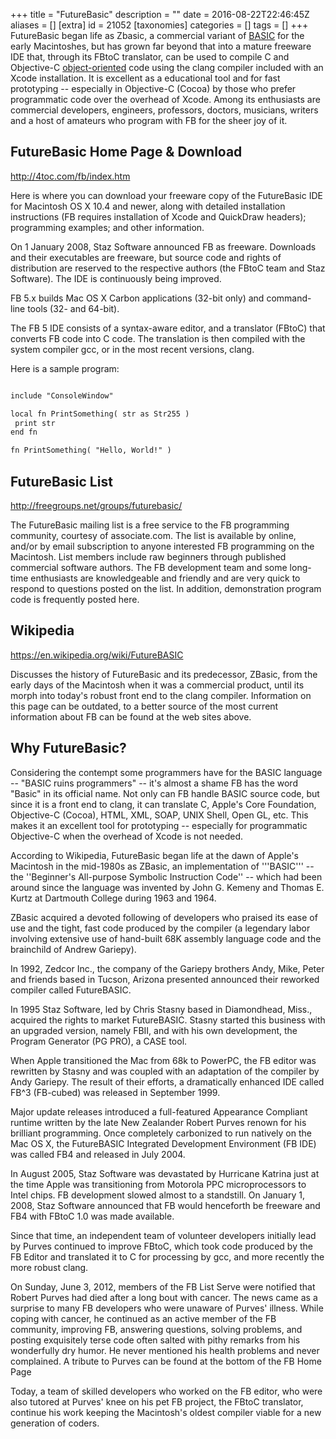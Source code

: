 +++
title = "FutureBasic"
description = ""
date = 2016-08-22T22:46:45Z
aliases = []
[extra]
id = 21052
[taxonomies]
categories = []
tags = []
+++
FutureBasic began life as Zbasic, a commercial variant of [BASIC](https://rosettacode.org/wiki/BASIC) for the early Macintoshes, but has grown far beyond that into a mature freeware IDE that, through its FBtoC translator, can be used to compile C and Objective-C [object-oriented](https://rosettacode.org/wiki/object-oriented) code using the clang compiler included with an Xcode installation. It is excellent as a educational tool and for fast prototyping -- especially in Objective-C (Cocoa) by those who prefer programmatic code over the overhead of Xcode. Among its enthusiasts are commercial developers, engineers, professors, doctors, musicians, writers and a host of amateurs who program with FB for the sheer joy of it.

## FutureBasic Home Page & Download
http://4toc.com/fb/index.htm

Here is where you can download your freeware copy of the FutureBasic IDE for Macintosh OS X 10.4 and newer, along with detailed installation instructions (FB requires installation of Xcode and QuickDraw headers); programming examples; and other information.

On 1 January 2008, Staz Software announced FB as freeware. Downloads and their executables are freeware, but source code and rights of distribution are reserved to the respective authors (the FBtoC team and Staz Software). The IDE is continuously being improved.

FB 5.x builds Mac OS X Carbon applications (32-bit only) and command-line tools (32- and 64-bit).

The FB 5 IDE consists of a syntax-aware editor, and a translator (FBtoC) that converts FB code into C code. The translation is then compiled with the system compiler gcc, or in the most recent versions, clang.

Here is a sample program:

```txt

include "ConsoleWindow"

local fn PrintSomething( str as Str255 )
 print str
end fn

fn PrintSomething( "Hello, World!" )

```


## FutureBasic List
http://freegroups.net/groups/futurebasic/

The FutureBasic mailing list is a free service to the FB programming community, courtesy of associate.com. The list is available by online, and/or by email subscription to anyone interested FB programming on the Macintosh. List members include raw beginners through published commercial software authors. The FB development team and some long-time enthusiasts are knowledgeable and friendly and are very quick to respond to questions posted on the list. In addition, demonstration program code is frequently posted here.

## Wikipedia
https://en.wikipedia.org/wiki/FutureBASIC

Discusses the history of FutureBasic and its predecessor, ZBasic, from the early days of the Macintosh when it was a commercial product, until its morph into today's robust front end to the clang compiler. Information on this page can be outdated, to a better source of the most current information about FB can be found at the web sites above.

## Why FutureBasic?
Considering the contempt some programmers have for the BASIC language -- "BASIC ruins programmers" -- it's almost a shame FB has the word "Basic" in its official name. Not only can FB handle BASIC source code, but since it is a front end to clang, it can translate C, Apple's Core Foundation, Objective-C (Cocoa), HTML, XML, SOAP, UNIX Shell, Open GL, etc. This makes it an excellent tool for prototyping -- especially for programmatic Objective-C when the overhead of Xcode is not needed.

According to Wikipedia, FutureBasic began life at the dawn of Apple's Macintosh in the mid-1980s as ZBasic, an implementation of '''BASIC''' -- the ''Beginner's All-purpose Symbolic Instruction Code'' -- which had been around since the language was invented by John G. Kemeny and Thomas E. Kurtz at Dartmouth College during 1963 and 1964.

ZBasic acquired a devoted following of developers who praised its ease of use and the tight, fast code produced by the compiler (a legendary labor involving extensive use of hand-built 68K assembly language code and the brainchild of Andrew Gariepy).

In 1992, Zedcor Inc., the company of the Gariepy brothers Andy, Mike, Peter and friends based in Tucson, Arizona presented announced their reworked compiler called FutureBASIC.

In 1995 Staz Software, led by Chris Stasny based in Diamondhead, Miss., acquired the rights to market FutureBASIC. Stasny started this business with an upgraded version, namely FBII, and with his own development, the Program Generator (PG PRO), a CASE tool.

When Apple transitioned the Mac from 68k to PowerPC, the FB editor was rewritten by Stasny and was coupled with an adaptation of the compiler by Andy Gariepy. The result of their efforts, a dramatically enhanced IDE called FB^3 (FB-cubed) was released in September 1999.

Major update releases introduced a full-featured Appearance Compliant runtime written by the late New Zealander Robert Purves renown for his brilliant programming. Once completely carbonized to run natively on the Mac OS X, the FutureBASIC Integrated Development Environment (FB IDE) was called FB4 and released in July 2004.

In August 2005, Staz Software was devastated by Hurricane Katrina just at the time Apple was transitioning from Motorola PPC microprocessors to Intel chips. FB development slowed  almost to a standstill. On January 1, 2008, Staz Software announced that FB would henceforth be freeware and FB4 with FBtoC 1.0 was made available.

Since that time, an independent team of volunteer developers initially lead by Purves continued to improve FBtoC, which took code produced by the FB Editor and translated it to C for processing by gcc, and more recently the more robust clang.

On Sunday, June 3, 2012, members of the FB List Serve were notified that Robert Purves had died after a long bout with cancer. The news came as a surprise to many FB developers who were unaware of Purves' illness. While coping with cancer, he continued as an active member of the FB community, improving FB, answering questions, solving problems, and posting exquisitely terse code often salted with pithy remarks from his wonderfully dry humor. He never mentioned his health problems and never complained. A tribute to Purves can be found at the bottom of the FB Home Page

Today, a team of skilled developers who worked on the FB editor, who were also tutored at Purves' knee on his pet FB project, the FBtoC translator, continue his work keeping the Macintosh's oldest compiler viable for a new generation of coders.
